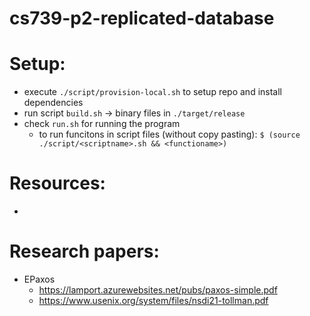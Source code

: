 # cs739-p2-replicated-database

# Setup: 

- execute `./script/provision-local.sh` to setup repo and install dependencies
- run script `build.sh` → binary files in `./target/release`
- check `run.sh` for running the program
  - to run funcitons in script files (without copy pasting): `$ (source ./script/<scriptname>.sh && <functioname>)`


# Resources: 
- 

# Research papers: 
- EPaxos 
  - <https://lamport.azurewebsites.net/pubs/paxos-simple.pdf>
  - <https://www.usenix.org/system/files/nsdi21-tollman.pdf>
